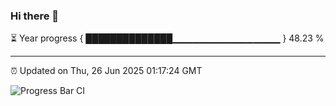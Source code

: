 ### Hi there 👋

⏳ Year progress { ██████████████▁▁▁▁▁▁▁▁▁▁▁▁▁▁▁▁ } 48.23 %

---

⏰ Updated on Thu, 26 Jun 2025 01:17:24 GMT

![Progress Bar CI](https://github.com/liununu/liununu/workflows/Progress%20Bar%20CI/badge.svg)
